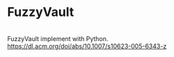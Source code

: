 # FuzzyVault
<br> FuzzyVault implement with Python.
<br> https://dl.acm.org/doi/abs/10.1007/s10623-005-6343-z

